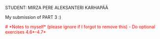 STUDENT: MIRZA PERE ALEKSANTERI KARHAPÄÄ

My submission of PART 3 :)

<div style="color: red">
    # *Notes to myself*
    (please ignore if I forgot to remove this)
    - Do optional exercises 4.6*-4.7*
</div>
